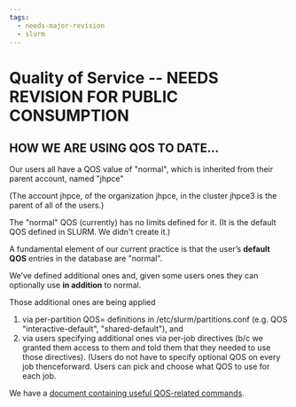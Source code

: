```yaml
---
tags:
  - needs-major-revision
  - slurm
---
```

# Quality of Service -- NEEDS REVISION FOR PUBLIC CONSUMPTION

## HOW WE ARE USING QOS TO DATE...

Our users all have a QOS value of "normal", which is
inherited from their parent account, named "jhpce"

(The account jhpce, of the organization jhpce, in the
cluster jhpce3 is the parent of all of the users.)

The "normal" QOS  (currently) has no limits defined for it.
(It is the default QOS defined in SLURM. We didn't create it.)

A fundamental element of our current practice is that the
user’s __default QOS__ entries in the database are "normal".

We’ve defined additional ones
and, given some users ones they can optionally use __in addition__
to normal. 
 
Those additional ones are being applied

1. via per-partition QOS= definitions in /etc/slurm/partitions.conf
    (e.g. QOS "interactive-default", "shared-default"), and 
2. via users specifying additional ones via per-job
    directives (b/c we granted them access to them and
    told them that they needed to use those directives).
    (Users do not have to specify optional QOS on every
    job thenceforward. Users can pick and choose what QOS to use for each job.
    

We have a [document containing useful QOS-related commands](tips-sacctmgr.md).
